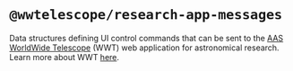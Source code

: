 # `@wwtelescope/research-app-messages`

Data structures defining UI control commands that can be sent to the [AAS]
[WorldWide Telescope][wwt-home] (WWT) web application for astronomical research.
Learn more about WWT [here][wwt-home].

[AAS]: https://aas.org/
[wwt-home]: https://worldwidetelescope.org/home/
